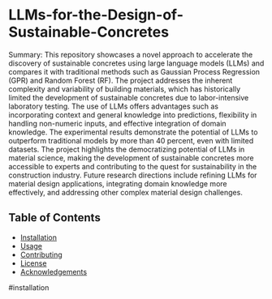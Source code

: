 # LLMs-for-the-Design-of-Sustainable-Concretes

Summary:
This repository showcases a novel approach to accelerate the discovery of sustainable concretes using large language models (LLMs) and compares it with traditional methods such as Gaussian Process Regression (GPR) and Random Forest (RF). The project addresses the inherent complexity and variability of building materials, which has historically limited the development of sustainable concretes due to labor-intensive laboratory testing. The use of LLMs offers advantages such as incorporating context and general knowledge into predictions, flexibility in handling non-numeric inputs, and effective integration of domain knowledge. The experimental results demonstrate the potential of LLMs to outperform traditional models by more than 40 percent, even with limited datasets. The project highlights the democratizing potential of LLMs in material science, making the development of sustainable concretes more accessible to experts and contributing to the quest for sustainability in the construction industry. Future research directions include refining LLMs for material design applications, integrating domain knowledge more effectively, and addressing other complex material design challenges.

## Table of Contents

- [Installation](#installation)
- [Usage](#usage)
- [Contributing](#contributing)
- [License](#license)
- [Acknowledgements](#acknowledgements)

#installation

